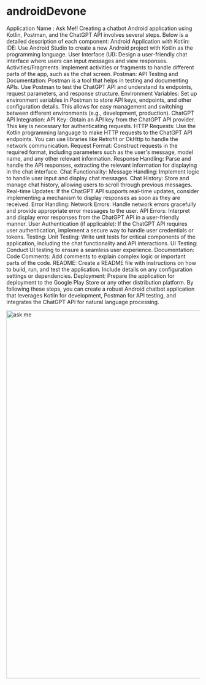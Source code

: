 # androidDevone
Application Name : Ask Me!!
Creating a chatbot Android application using Kotlin, Postman, and the ChatGPT API involves several steps. Below is a detailed description of each component: Android Application with Kotlin: IDE: Use Android Studio to create a new Android project with Kotlin as the programming language. 
User Interface (UI): Design a user-friendly chat interface where users can input messages and view responses. 
Activities/Fragments: Implement activities or fragments to handle different parts of the app, such as the chat screen. Postman: API Testing and Documentation: Postman is a tool that helps in testing and documenting APIs. Use Postman to test the ChatGPT API and understand its endpoints, request parameters, and response structure. Environment Variables: Set up environment variables in Postman to store API keys, endpoints, and other configuration details. This allows for easy management and switching between different environments (e.g., development, production). 
ChatGPT API Integration: API Key: Obtain an API key from the ChatGPT API provider. This key is necessary for authenticating requests. 
HTTP Requests: Use the Kotlin programming language to make HTTP requests to the ChatGPT API endpoints. You can use libraries like Retrofit or OkHttp to handle the network communication.
Request Format: Construct requests in the required format, including parameters such as the user's message, model name, and any other relevant information. 
Response Handling: Parse and handle the API responses, extracting the relevant information for displaying in the chat interface. 
Chat Functionality: Message Handling: Implement logic to handle user input and display chat messages. 
Chat History: Store and manage chat history, allowing users to scroll through previous messages. 
Real-time Updates: If the ChatGPT API supports real-time updates, consider implementing a mechanism to display responses as soon as they are received. 
Error Handling: Network Errors: Handle network errors gracefully and provide appropriate error messages to the user. 
API Errors: Interpret and display error responses from the ChatGPT API in a user-friendly manner. 
User Authentication (if applicable): If the ChatGPT API requires user authentication, implement a secure way to handle user credentials or tokens. 
Testing: Unit Testing: Write unit tests for critical components of the application, including the chat functionality and API interactions. 
UI Testing: Conduct UI testing to ensure a seamless user experience. 
Documentation: Code Comments: Add comments to explain complex logic or important parts of the code. 
README: Create a README file with instructions on how to build, run, and test the application. Include details on any configuration settings or dependencies. 
Deployment: Prepare the application for deployment to the Google Play Store or any other distribution platform. By following these steps, you can create a robust Android chatbot application that leverages Kotlin for development, Postman for API testing, and integrates the ChatGPT API for natural language processing.

<img width="960" alt="ask me" src="https://github.com/GAUTAMJBITS/androidDevone/assets/110326087/58d8e978-4354-460f-916c-bf4966d2e672">
